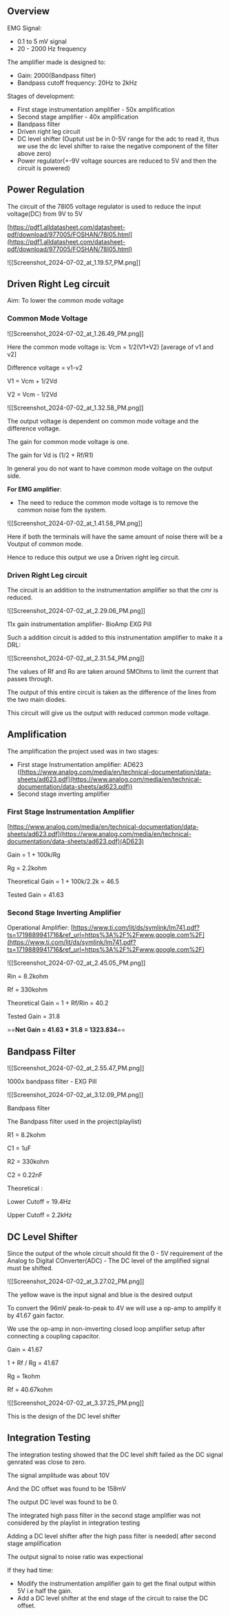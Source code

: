 
  

## Overview

EMG Signal:

- 0.1 to 5 mV signal
- 20 - 2000 Hz frequency

  

The amplifier made is designed to:

- Gain: 2000(Bandpass filter)
- Bandpass cutoff frequency: 20Hz to 2kHz

  

Stages of development:

- First stage instrumentation amplifier - 50x amplification
- Second stage amplifier - 40x amplification
- Bandpass filter
- Driven right leg circuit
- DC level shifter (Ouptut ust be in 0-5V range for the adc to read it, thus we use the dc level shifter to raise the negative component of the filter above zero)
- Power regulator(+-9V voltage sources are reduced to 5V and then the circuit is powered)

  

  

## Power Regulation

  

The circuit of the 78I05 voltage regulator is used to reduce the input voltage(DC) from 9V to 5V

[https://pdf1.alldatasheet.com/datasheet-pdf/download/977005/FOSHAN/78I05.html](https://pdf1.alldatasheet.com/datasheet-pdf/download/977005/FOSHAN/78I05.html)

![[Screenshot_2024-07-02_at_1.19.57_PM.png]]

  

## Driven Right Leg circuit

Aim: To lower the common mode voltage

### Common Mode Voltage

![[Screenshot_2024-07-02_at_1.26.49_PM.png]]

Here the common mode voltage is: Vcm = 1/2(V1+V2) [average of v1 and v2]

Difference voltage = v1-v2

V1 = Vcm + 1/2Vd

V2 = Vcm - 1/2Vd

![[Screenshot_2024-07-02_at_1.32.58_PM.png]]

The output voltage is dependent on common mode voltage and the difference voltage.

The gain for common mode voltage is one.

The gain for Vd is (1/2 + Rf/R1)

In general you do not want to have common mode voltage on the output side.

  

**For EMG amplifier**:

- The need to reduce the common mode voltage is to remove the common noise fom the system.

![[Screenshot_2024-07-02_at_1.41.58_PM.png]]

Here if both the terminals will have the same amount of noise there will be a Voutput of common mode.

Hence to reduce this output we use a Driven right leg circuit.

  

### Driven Right Leg circuit

The circuit is an addition to the instrumentation amplifier so that the cmr is reduced.

![[Screenshot_2024-07-02_at_2.29.06_PM.png]]

11x gain instrumentation amplifier- BioAmp EXG Pill

  

Such a addition circuit is added to this instrumentation amplifier to make it a DRL:

![[Screenshot_2024-07-02_at_2.31.54_PM.png]]

The values of Rf and Ro are taken around 5MOhms to limit the current that passes through.

The output of this entire circuit is taken as the difference of the lines from the two main diodes.

This circuit will give us the output with reduced common mode voltage.

  

  

## Amplification

  

The amplification the project used was in two stages:

- First stage Instrumentation amplifier: AD623 ([https://www.analog.com/media/en/technical-documentation/data-sheets/ad623.pdf](https://www.analog.com/media/en/technical-documentation/data-sheets/ad623.pdf))
- Second stage inverting amplifier

  

### First Stage Instrumentation Amplifier

[https://www.analog.com/media/en/technical-documentation/data-sheets/ad623.pdf](https://www.analog.com/media/en/technical-documentation/data-sheets/ad623.pdf)(AD623)

Gain = 1 + 100k/Rg

Rg = 2.2kohm

Theoretical Gain = 1 + 100k/2.2k = 46.5

Tested Gain = 41.63

  

### Second Stage Inverting Amplifier

Operational Amplifier: [https://www.ti.com/lit/ds/symlink/lm741.pdf?ts=1719889941716&ref_url=https%3A%2F%2Fwww.google.com%2F](https://www.ti.com/lit/ds/symlink/lm741.pdf?ts=1719889941716&ref_url=https%3A%2F%2Fwww.google.com%2F)

![[Screenshot_2024-07-02_at_2.45.05_PM.png]]

Rin = 8.2kohm

Rf = 330kohm

Theoretical Gain = 1 + Rf/Rin = 40.2

Tested Gain = 31.8

  

==**Net Gain = 41.63 * 31.8 = 1323.834**==

  

  

## Bandpass Filter

  

![[Screenshot_2024-07-02_at_2.55.47_PM.png]]

1000x bandpass filter - EXG Pill

![[Screenshot_2024-07-02_at_3.12.09_PM.png]]

Bandpass filter

The Bandpass filter used in the project(playlist)

R1 = 8.2kohm

C1 = 1uF

R2 = 330kohm

C2 = 0.22nF

  

Theoretical :

Lower Cutoff = 19.4Hz

Upper Cutoff = 2.2kHz

  

## DC Level Shifter

Since the output of the whole circuit should fit the 0 - 5V requirement of the Analog to Digital COnverter(ADC) - The DC level of the amplified signal must be shifted.

  

![[Screenshot_2024-07-02_at_3.27.02_PM.png]]

The yellow wave is the input signal and blue is the desired output

  

To convert the 96mV peak-to-peak to 4V we will use a op-amp to amplify it by 41.67 gain factor.

We use the op-amp in non-imverting closed loop amplifier setup after connecting a coupling capacitor.

Gain = 41.67

1 + Rf / Rg = 41.67

Rg = 1kohm

Rf = 40.67kohm

  

![[Screenshot_2024-07-02_at_3.37.25_PM.png]]

This is the design of the DC level shifter

  

  

## Integration Testing

  

The integration testing showed that the DC level shift failed as the DC signal genrated was close to zero.

The signal amplitude was about 10V

And the DC offset was found to be 158mV

The output DC level was found to be 0.

  

The integrated high pass filter in the second stage amplifier was not considered by the playlist in integration testing

  

Adding a DC level shifter after the high pass filter is needed( after second stage amplification

  

The output signal to noise ratio was expectional

  

If they had time:

- Modify the instrumentation amplifier gain to get the final output within 5V i.e half the gain.
- Add a DC level shifter at the end stage of the circuit to raise the DC offset.